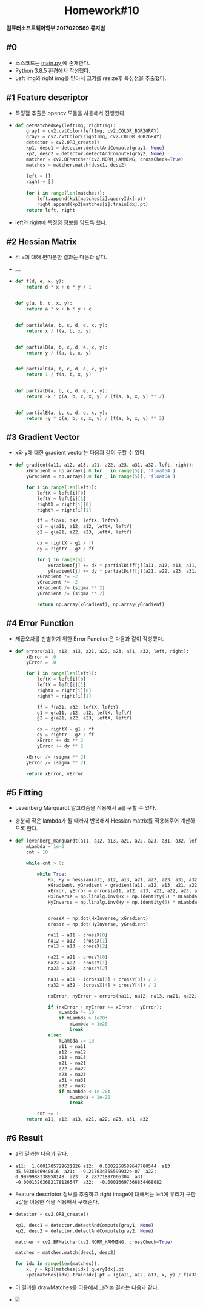 #  <center>Homework#10</center>

**컴퓨터소프트웨어학부 2017029589 류지범**

##  #0 

- 소스코드는 <A href = "https://github.com/llordly/MAT3008/blob/master/Homework%2310/main.py" target = "self" > main.py </A>에 존재한다.
- Python 3.8.5 환경에서 작성했다.
- Left img와 right img를 받아서 크기를 resize후 특징점을 추출했다.

## #1 Feature descriptor

- 특징점 추출은 opencv 모듈을 사용해서 진행했다.

- ```python
  def getMatchedKey(leftImg, rightImg):
      gray1 = cv2.cvtColor(leftImg, cv2.COLOR_BGR2GRAY)
      gray2 = cv2.cvtColor(rightImg, cv2.COLOR_BGR2GRAY)
      detector = cv2.ORB_create()
      kp1, desc1 = detector.detectAndCompute(gray1, None)
      kp2, desc2 = detector.detectAndCompute(gray2, None)
      matcher = cv2.BFMatcher(cv2.NORM_HAMMING, crossCheck=True)
      matches = matcher.match(desc1, desc2)
      
      left = []
      right = []
      
      for i in range(len(matches)):
          left.append(kp1[matches[i].queryIdx].pt)
          right.append(kp2[matches[i].trainIdx].pt)
      return left, right
  ```

- left와 right에 특징점 정보를 담도록 했다.

## #2 Hessian Matrix

- 각 a에 대해 편미분한 결과는 다음과 같다.
- <img src="https://github.com/llordly/MAT3008/blob/master/Homework%2310/Hessian.jpeg?raw=true" alt="Hessian" style="zoom:20%;" />

- ```python
  def f(d, e, x, y):
      return d * x + e * y + 1
  
  
  def g(a, b, c, x, y):
      return a * x + b * y + c
  
  
  def partialA(a, b, c, d, e, x, y):
      return x / f(a, b, x, y)
  
  
  def partialB(a, b, c, d, e, x, y):
      return y / f(a, b, x, y)
  
  
  def partialC(a, b, c, d, e, x, y):
      return 1 / f(a, b, x, y)
  
  
  def partialD(a, b, c, d, e, x, y):
      return -x * g(a, b, c, x, y) / (f(a, b, x, y) ** 2)
  
  
  def partialE(a, b, c, d, e, x, y):
      return -y * g(a, b, c, x, y) / (f(a, b, x, y) ** 2)
  ```



##  #3 Gradient Vector

- x와 y에 대한 gradient vector는 다음과 같이 구할 수 있다.

- ```python
  def gradient(a11, a12, a13, a21, a22, a23, a31, a32, left, right):
      xGradient = np.array([.0 for _ in range(5)], 'float64')
      yGradient = np.array([.0 for _ in range(5)], 'float64')
  
      for i in range(len(left)):
          leftX = left[i][0]
          leftY = left[i][1]
          rightX = right[i][0]
          rightY = right[i][1]
  
          ff = f(a31, a32, leftX, leftY)
          g1 = g(a11, a12, a12, leftX, leftY)
          g2 = g(a21, a22, a23, leftX, leftY)
  
          dx = rightX - g1 / ff
          dy = rightY - g2 / ff
  
          for j in range(5):
              xGradient[j] += dx * partialDiff[j](a11, a12, a13, a31, a32, leftX, leftY)
              yGradient[j] += dy * partialDiff[j](a21, a22, a23, a31, a32, leftX, leftY)
          xGradient *= -2
          yGradient *= -2
          xGradient /= (sigma ** 2)
          yGradient /= (sigma ** 2)
  
          return np.array(xGradient), np.array(yGradient)
  ```



##  #4 Error Function

- 제곱오차를 판별하기 위한 Error Function은 다음과 같이 작성했다.

- ```python
  def errors(a11, a12, a13, a21, a22, a23, a31, a32, left, right):
      xError = .0
      yError = .0
  
      for i in range(len(left)):
          leftX = left[i][0]
          leftY = left[i][1]
          rightX = right[i][0]
          rightY = right[i][1]
  
          ff = f(a31, a32, leftX, leftY)
          g1 = g(a11, a12, a12, leftX, leftY)
          g2 = g(a21, a22, a23, leftX, leftY)
  
          dx = rightX - g1 / ff
          dy = rightY - g2 / ff
          xError += dx ** 2
          yError += dy ** 2
  
      xError /= (sigma ** 2)
      yError /= (sigma ** 2)
  
      return xError, yError
  ```



## #5 Fitting

- Levenberg Marquardt 알고리즘을 적용해서 a를 구할 수 있다.

- 충분히 작은 lambda가 될 때까지 반복해서 Hessian matrix를 적용해주어 계산하도록 한다.

- ```python
  def levenberg_marquardt(a11, a12, a13, a21, a22, a23, a31, a32, left, right):
      mLambda = 1e-3
      cnt = 10
  
      while cnt > 0:
  
          while True:
              Hx, Hy = hessian(a11, a12, a13, a21, a22, a23, a31, a32, left, right)
              xGradient, yGradient = gradient(a11, a12, a13, a21, a22, a23, a31, a32, left, right)
              xError, yError = errors(a11, a12, a13, a21, a22, a23, a31, a32, left, right)
              HxInverse = np.linalg.inv(Hx + np.identity(5) * mLambda)
              HyInverse = np.linalg.inv(Hy + np.identity(5) * mLambda)
  
  
              crossX = np.dot(HxInverse, xGradient)
              crossY = np.dot(HyInverse, yGradient)
  
              na11 = a11 - crossX[0]
              na12 = a12 - crossX[1]
              na13 = a13 - crossX[2]
  
              na21 = a21 - crossY[0]
              na22 = a22 - crossY[1]
              na23 = a23 - crossY[2]
  
              na31 = a31 - (crossX[3] + crossY[3]) / 2
              na32 = a32 - (crossX[4] + crossY[4]) / 2
  
              nxError, nyError = errors(na11, na12, na13, na21, na22, na23, na31, na32, left, right)
  
              if (nxError + nyError >= xError + yError):
                  mLambda *= 10
                  if mLambda > 1e20:
                      mLambda = 1e20
                      break
              else:
                  mLambda /= 10
                  a11 = na11
                  a12 = na12
                  a13 = na13
                  a21 = na21
                  a22 = na22
                  a23 = na23
                  a31 = na31
                  a32 = na32
                  if mLambda < 1e-20:
                      mLambda = 1e-20
                      break
  
          cnt -= 1
      return a11, a12, a13, a21, a22, a23, a31, a32
  ```



## #6 Result

- a의 결과는 다음과 같다.

- `a11:  1.0001785729621826 a12:  0.0002258589647780544  a13:  45.5038646940816  a21:  -9.217034355599932e-07  a22:  0.9999988338958148  a23:  8.28771897006304  a31:  -0.00013203682178126547  a32:  -0.00016697566834468082`

- Feature descriptor 정보를 추출하고 right image에 대해서는 left에 우리가 구한 a값을 이용한 식을 적용해서 구해준다.

- ```python
  detector = cv2.ORB_create()
  
  kp1, desc1 = detector.detectAndCompute(gray1, None)
  kp2, desc2 = detector.detectAndCompute(gray2, None)
  
  matcher = cv2.BFMatcher(cv2.NORM_HAMMING, crossCheck=True)
  
  matches = matcher.match(desc1, desc2)
  
  for idx in range(len(matches)):
      x, y = kp1[matches[idx].queryIdx].pt
      kp2[matches[idx].trainIdx].pt = (g(a11, a12, a13, x, y) / f(a31, a32, x, y), g(a21, a22, a23, x, y) / f(a31, a32, x, y))
  ```

- 이 결과를 drawMatches를 이용해서 그려본 결과는 다음과 같다.

- <img src="https://github.com/llordly/MAT3008/blob/master/Homework%2310/descripter_result.jpg?raw=true" style="zoom:72%;" />
